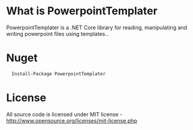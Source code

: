 # What is PowerpointTemplater

PowerpointTemplater is a .NET Core library for reading, manipulating and writing powerpoint files using templates..

# Nuget
~~~xml
  Install-Package PowerpointTemplater
~~~

# License
All source code is licensed under MIT license - http://www.opensource.org/licenses/mit-license.php
